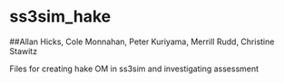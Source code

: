 ss3sim_hake
===========

##Allan Hicks, Cole Monnahan, Peter Kuriyama, Merrill Rudd, Christine Stawitz

Files for creating hake OM in ss3sim and investigating assessment
